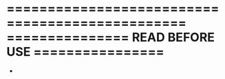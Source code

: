 ================================================
=============== READ BEFORE USE ================
================================================
- 
